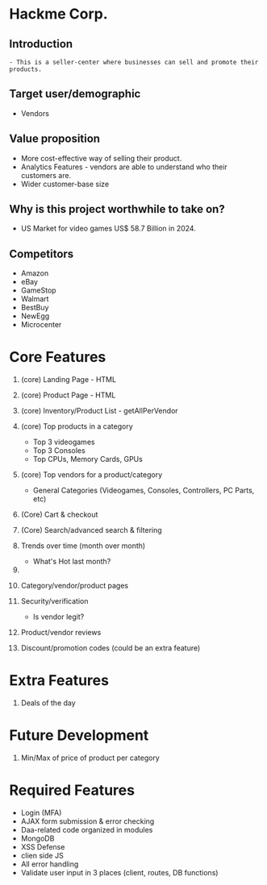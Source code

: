 # Hackme Corp.

## Introduction
    - This is a seller-center where businesses can sell and promote their products.

## Target user/demographic
- Vendors

## Value proposition
- More cost-effective way of selling their product.
- Analytics Features - vendors are able to understand who their customers are.
- Wider customer-base size

## Why is this project worthwhile to take on?
- US Market for video games US$ 58.7 Billion in 2024.


## Competitors
- Amazon
- eBay
- GameStop
- Walmart
- BestBuy
- NewEgg
- Microcenter

# Core Features

1. (core) Landing Page - HTML
2. (core) Product Page - HTML
3. (core) Inventory/Product List - getAllPerVendor
4. (core) Top products in a category
    - Top 3 videogames
    - Top 3 Consoles
    - Top CPUs, Memory Cards, GPUs
5. (core) Top vendors for a product/category
    - General Categories (Videogames, Consoles, Controllers, PC Parts, etc)
6. (Core) Cart & checkout
7. (Core) Search/advanced search & filtering
8. Trends over time (month over month)
    - What's Hot last month? 
9.
10. Category/vendor/product pages
12. Security/verification
    - Is vendor legit?

13. Product/vendor reviews
14. Discount/promotion codes (could be an extra feature)

# Extra Features
1. Deals of the day

# Future Development
1. Min/Max of price of product per category

# Required Features
- Login (MFA)
- AJAX form submission & error checking
- Daa-related code organized in modules
- MongoDB
- XSS Defense 
- clien side JS
- All error handling
- Validate user input in 3 places (client, routes, DB functions)
